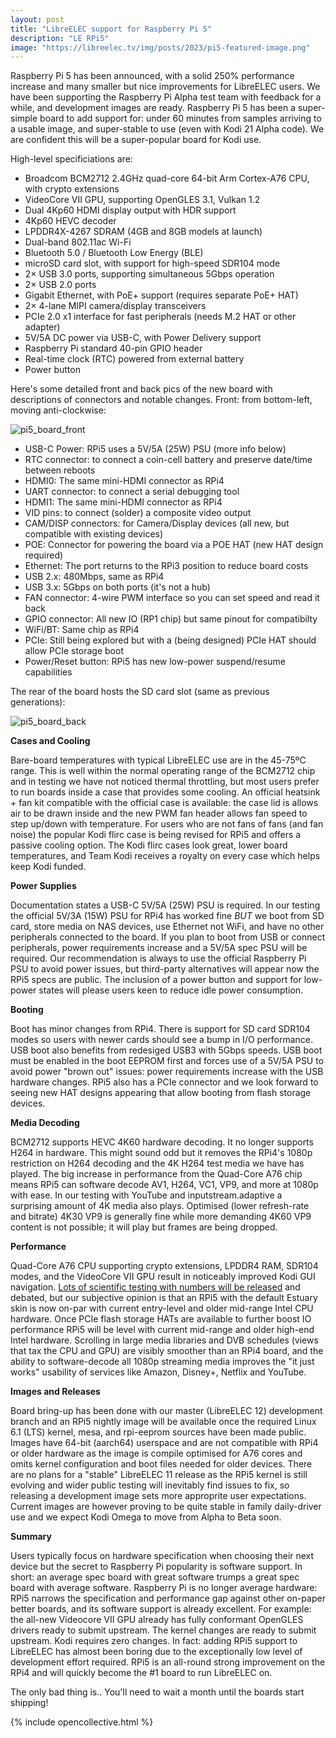 ```yaml
---
layout: post
title: "LibreELEC support for Raspberry Pi 5"
description: "LE RPi5"
image: "https://libreelec.tv/img/posts/2023/pi5-featured-image.png"
---
```


Raspberry Pi 5 has been announced, with a solid 250% performance increase and many smaller but nice improvements for LibreELEC users. We have been supporting the Raspberry Pi Alpha test team with feedback for a while, and development images are ready. Raspberry Pi 5 has been a super-simple board to add support for: under 60 minutes from samples arriving to a usable image, and super-stable to use (even with Kodi 21 Alpha code). We are confident this will be a super-popular board for Kodi use.

High-level specificiations are:

- Broadcom BCM2712 2.4GHz quad-core 64-bit Arm Cortex-A76 CPU, with crypto extensions
- VideoCore VII GPU, supporting OpenGLES 3.1, Vulkan 1.2
- Dual 4Kp60 HDMI display output with HDR support
- 4Kp60 HEVC decoder
- LPDDR4X-4267 SDRAM (4GB and 8GB models at launch)
- Dual-band 802.11ac Wi-Fi
- Bluetooth 5.0 / Bluetooth Low Energy (BLE)
- microSD card slot, with support for high-speed SDR104 mode
- 2× USB 3.0 ports, supporting simultaneous 5Gbps operation
- 2× USB 2.0 ports
- Gigabit Ethernet, with PoE+ support (requires separate PoE+ HAT)
- 2× 4-lane MIPI camera/display transceivers
- PCIe 2.0 x1 interface for fast peripherals (needs M.2 HAT or other adapter)
- 5V/5A DC power via USB-C, with Power Delivery support
- Raspberry Pi standard 40-pin GPIO header
- Real-time clock (RTC) powered from external battery
- Power button

Here's some detailed front and back pics of the new board with descriptions of connectors and notable changes. Front: from bottom-left, moving anti-clockwise:

![pi5_board_front](https://libreelec.tv/img/posts/2023/pi5_board_front.png)

- USB-C Power: RPi5 uses a 5V/5A (25W) PSU (more info below)
- RTC connector: to connect a coin-cell battery and preserve date/time between reboots
- HDMI0: The same mini-HDMI connector as RPi4
- UART connector: to connect a serial debugging tool
- HDMI1: The same mini-HDMI connector as RPi4
- VID pins: to connect (solder) a composite video output
- CAM/DISP connectors: for Camera/Display devices (all new, but compatible with existing devices)
- POE: Connector for powering the board via a POE HAT (new HAT design required)
- Ethernet: The port returns to the RPi3 position to reduce board costs
- USB 2.x: 480Mbps, same as RPi4
- USB 3.x: 5Gbps on both ports (it's not a hub)
- FAN connector: 4-wire PWM interface so you can set speed and read it back
- GPIO connector: All new IO (RP1 chip) but same pinout for compatibilty
- WiFi/BT: Same chip as RPi4
- PCIe: Still being explored but with a (being designed) PCIe HAT should allow PCIe storage boot
- Power/Reset button: RPi5 has new low-power suspend/resume capabilities

The rear of the board hosts the SD card slot (same as previous generations):

![pi5_board_back](https://libreelec.tv/img/posts/2023/pi5_board_back.png)

**Cases and Cooling**

Bare-board temperatures with typical LibreELEC use are in the 45-75ºC range. This is well within the normal operating range of the BCM2712 chip and in testing we have not noticed thermal throttling, but most users prefer to run boards inside a case that provides some cooling. An official heatsink + fan kit compatible with the official case is available: the case lid is allows air to be drawn inside and the new PWM fan header allows fan speed to step up/down with temperature. For users who are not fans of fans (and fan noise) the popular Kodi flirc case is being revised for RPi5 and offers a passive cooling option. The Kodi flirc cases look great, lower board temperatures, and Team Kodi receives a royalty on every case which helps keep Kodi funded.

**Power Supplies**

Documentation states a USB-C 5V/5A (25W) PSU is required. In our testing the official 5V/3A (15W) PSU for RPi4 has worked fine *BUT* we boot from SD card, store media on NAS devices, use Ethernet not WiFi, and have no other peripherals connected to the board. If you plan to boot from USB or connect peripherals, power requirements increase and a 5V/5A spec PSU will be required. Our recommendation is always to use the official Raspberry Pi PSU to avoid power issues, but third-party alternatives will appear now the RPi5 specs are public. The inclusion of a power button and support for low-power states will please users keen to reduce idle power consumption.

**Booting**

Boot has minor changes from RPi4. There is support for SD card SDR104 modes so users with newer cards should see a bump in I/O performance. USB boot also benefits from redesiged USB3 with 5Gbps speeds. USB boot must be enabled in the boot EEPROM first and forces use of a 5V/5A PSU to avoid power "brown out" issues: power requirements increase with the USB hardware changes. RPi5 also has a PCIe connector and we look forward to seeing new HAT designs appearing that allow booting from flash storage devices.

**Media Decoding**

BCM2712 supports HEVC 4K60 hardware decoding. It no longer supports H264 in hardware. This might sound odd but it removes the RPi4's 1080p restriction on H264 decoding and the 4K H264 test media we have has played. The big increase in performance from the Quad-Core A76 chip means RPi5 can software decode AV1, H264, VC1, VP9, and more at 1080p with ease. In our testing with YouTube and inputstream.adaptive a surprising amount of 4K media also plays. Optimised (lower refresh-rate and bitrate) 4K30 VP9 is generally fine while more demanding 4K60 VP9 content is not possible; it will play but frames are being dropped.

**Performance**

Quad-Core A76 CPU supporting crypto extensions, LPDDR4 RAM, SDR104 modes, and the VideoCore VII GPU result in noticeably improved Kodi GUI navigation. [Lots of scientific testing with numbers will be released](https://www.phoronix.com/review/raspberry-pi-5-benchmarks/6) and debated, but our subjective opinion is that an RPi5 with the default Estuary skin is now on-par with current entry-level and older mid-range Intel CPU hardware. Once PCIe flash storage HATs are available to further boost IO performance RPi5 will be level with current mid-range and older high-end Intel hardware. Scrolling in large media libraries and DVB schedules (views that tax the CPU and GPU) are visibly smoother than an RPi4 board, and the ability to software-decode all 1080p streaming media improves the "it just works" usability of services like Amazon, Disney+, Netflix and YouTube.

**Images and Releases**

Board bring-up has been done with our master (LibreELEC 12) development branch and an RPi5 nightly image will be available once the required Linux 6.1 (LTS) kernel, mesa, and rpi-eeprom sources have been made public. Images have 64-bit (aarch64) userspace and are not compatible with RPi4 or older hardware as the image is compile optimised for A76 cores and omits kernel configuration and boot files needed for older devices. There are no plans for a "stable" LibreELEC 11 release as the RPi5 kernel is still evolving and wider public testing will inevitably find issues to fix, so releasing a development image sets more approprite user expectations. Current images are however proving to be quite stable in family daily-driver use and we expect Kodi Omega to move from Alpha to Beta soon.

**Summary**

Users typically focus on hardware specification when choosing their next device but the secret to Raspberry Pi popularity is software support. In short: an average spec board with great software trumps a great spec board with average software. Raspberry Pi is no longer average hardware: RPi5 narrows the specification and performance gap against other on-paper better boards, and its software support is already excellent. For example: the all-new Videocore VII GPU already has fully conformant OpenGLES drivers ready to submit upstream. The kernel changes are ready to submit upstream. Kodi requires zero changes. In fact: adding RPi5 support to LibreELEC has almost been boring due to the exceptionally low level of development effort required. RPi5 is an all-round strong improvement on the RPi4 and will quickly become the #1 board to run LibreELEC on.

The only bad thing is.. You'll need to wait a month until the boards start shipping!

{% include opencollective.html %}
